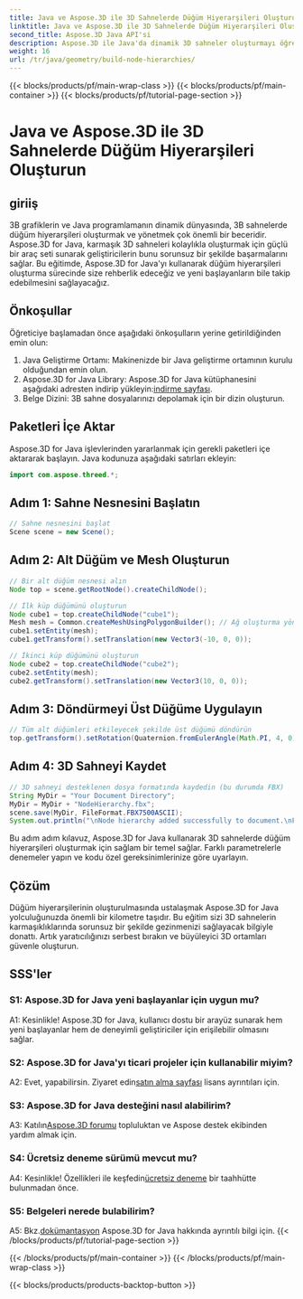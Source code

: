 ```yaml
---
title: Java ve Aspose.3D ile 3D Sahnelerde Düğüm Hiyerarşileri Oluşturun
linktitle: Java ve Aspose.3D ile 3D Sahnelerde Düğüm Hiyerarşileri Oluşturun
second_title: Aspose.3D Java API'si
description: Aspose.3D ile Java'da dinamik 3D sahneler oluşturmayı öğrenin. Düğüm hiyerarşilerini zahmetsizce oluşturun ve 3D grafik oyununuzu yükseltin.
weight: 16
url: /tr/java/geometry/build-node-hierarchies/
---
```


{{< blocks/products/pf/main-wrap-class >}}
{{< blocks/products/pf/main-container >}}
{{< blocks/products/pf/tutorial-page-section >}}

# Java ve Aspose.3D ile 3D Sahnelerde Düğüm Hiyerarşileri Oluşturun

## giriiş

3B grafiklerin ve Java programlamanın dinamik dünyasında, 3B sahnelerde düğüm hiyerarşileri oluşturmak ve yönetmek çok önemli bir beceridir. Aspose.3D for Java, karmaşık 3D sahneleri kolaylıkla oluşturmak için güçlü bir araç seti sunarak geliştiricilerin bunu sorunsuz bir şekilde başarmalarını sağlar. Bu eğitimde, Aspose.3D for Java'yı kullanarak düğüm hiyerarşileri oluşturma sürecinde size rehberlik edeceğiz ve yeni başlayanların bile takip edebilmesini sağlayacağız.

## Önkoşullar

Öğreticiye başlamadan önce aşağıdaki önkoşulların yerine getirildiğinden emin olun:

1. Java Geliştirme Ortamı: Makinenizde bir Java geliştirme ortamının kurulu olduğundan emin olun.
2.  Aspose.3D for Java Library: Aspose.3D for Java kütüphanesini aşağıdaki adresten indirip yükleyin:[indirme sayfası](https://releases.aspose.com/3d/java/).
3. Belge Dizini: 3B sahne dosyalarınızı depolamak için bir dizin oluşturun.

## Paketleri İçe Aktar

Aspose.3D for Java işlevlerinden yararlanmak için gerekli paketleri içe aktararak başlayın. Java kodunuza aşağıdaki satırları ekleyin:

```java
import com.aspose.threed.*;

```

## Adım 1: Sahne Nesnesini Başlatın

```java
// Sahne nesnesini başlat
Scene scene = new Scene();
```

## Adım 2: Alt Düğüm ve Mesh Oluşturun

```java
// Bir alt düğüm nesnesi alın
Node top = scene.getRootNode().createChildNode();

// İlk küp düğümünü oluşturun
Node cube1 = top.createChildNode("cube1");
Mesh mesh = Common.createMeshUsingPolygonBuilder(); // Ağ oluşturma yönteminizi kullanın
cube1.setEntity(mesh);
cube1.getTransform().setTranslation(new Vector3(-10, 0, 0));

// İkinci küp düğümünü oluşturun
Node cube2 = top.createChildNode("cube2");
cube2.setEntity(mesh);
cube2.getTransform().setTranslation(new Vector3(10, 0, 0));
```

## Adım 3: Döndürmeyi Üst Düğüme Uygulayın

```java
// Tüm alt düğümleri etkileyecek şekilde üst düğümü döndürün
top.getTransform().setRotation(Quaternion.fromEulerAngle(Math.PI, 4, 0));
```

## Adım 4: 3D Sahneyi Kaydet

```java
// 3D sahneyi desteklenen dosya formatında kaydedin (bu durumda FBX)
String MyDir = "Your Document Directory";
MyDir = MyDir + "NodeHierarchy.fbx";
scene.save(MyDir, FileFormat.FBX7500ASCII);
System.out.println("\nNode hierarchy added successfully to document.\nFile saved at " + MyDir);
```

Bu adım adım kılavuz, Aspose.3D for Java kullanarak 3D sahnelerde düğüm hiyerarşileri oluşturmak için sağlam bir temel sağlar. Farklı parametrelerle denemeler yapın ve kodu özel gereksinimlerinize göre uyarlayın.

## Çözüm

Düğüm hiyerarşilerinin oluşturulmasında ustalaşmak Aspose.3D for Java yolculuğunuzda önemli bir kilometre taşıdır. Bu eğitim sizi 3D sahnelerin karmaşıklıklarında sorunsuz bir şekilde gezinmenizi sağlayacak bilgiyle donattı. Artık yaratıcılığınızı serbest bırakın ve büyüleyici 3D ortamları güvenle oluşturun.

## SSS'ler

### S1: Aspose.3D for Java yeni başlayanlar için uygun mu?

A1: Kesinlikle! Aspose.3D for Java, kullanıcı dostu bir arayüz sunarak hem yeni başlayanlar hem de deneyimli geliştiriciler için erişilebilir olmasını sağlar.

### S2: Aspose.3D for Java'yı ticari projeler için kullanabilir miyim?

 A2: Evet, yapabilirsin. Ziyaret edin[satın alma sayfası](https://purchase.aspose.com/buy) lisans ayrıntıları için.

### S3: Aspose.3D for Java desteğini nasıl alabilirim?

 A3: Katılın[Aspose.3D forumu](https://forum.aspose.com/c/3d/18) topluluktan ve Aspose destek ekibinden yardım almak için.

### S4: Ücretsiz deneme sürümü mevcut mu?

 A4: Kesinlikle! Özellikleri ile keşfedin[ücretsiz deneme](https://releases.aspose.com/) bir taahhütte bulunmadan önce.

### S5: Belgeleri nerede bulabilirim?

 A5: Bkz.[dokümantasyon](https://reference.aspose.com/3d/java/) Aspose.3D for Java hakkında ayrıntılı bilgi için.
{{< /blocks/products/pf/tutorial-page-section >}}

{{< /blocks/products/pf/main-container >}}
{{< /blocks/products/pf/main-wrap-class >}}

{{< blocks/products/products-backtop-button >}}
